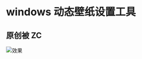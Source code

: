 windows 动态壁纸设置工具
======================
原创被 ZC
----------------------
![效果](http://www.baidu.com/img/bdlogo.gif)